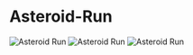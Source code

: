 # Asteroid-Run

![Asteroid Run](http://uni.ey.nz/242/home.png)
![Asteroid Run](http://uni.ey.nz/242/gameplay.png)
![Asteroid Run](http://uni.ey.nz/242/gameover.png)
